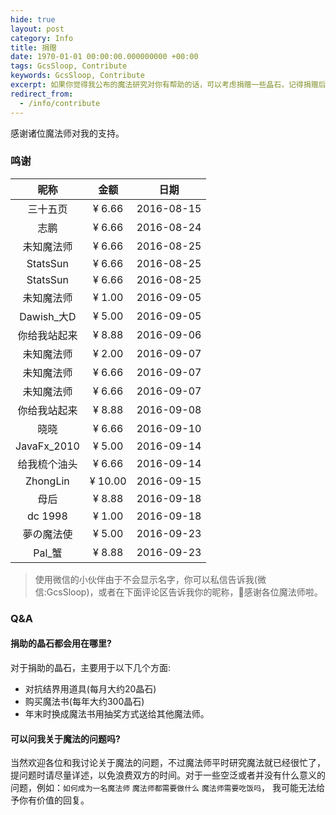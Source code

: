 ```yaml
---
hide: true
layout: post
category: Info
title: 捐赠
date: 1970-01-01 00:00:00.000000000 +00:00
tags: GcsSloop, Contribute
keywords: GcsSloop, Contribute
excerpt: 如果你觉得我公布的魔法研究对你有帮助的话，可以考虑捐赠一些晶石，记得捐赠后在留言板下面写上您的姓名或者昵称，以及可以在社交网络上找到的链接，以便将您添加到捐赠列表。
redirect_from:
  - /info/contribute
---
```


感谢诸位魔法师对我的支持。

### 鸣谢

|     昵称      |   金额    |     日期     |
| :---------: | :-----: | :--------: |
|    三十五页     | ¥ 6.66  | 2016-08-15 |
|     志鹏      | ¥ 6.66  | 2016-08-24 |
|    未知魔法师    | ¥ 6.66  | 2016-08-25 |
|  StatsSun   | ¥ 6.66  | 2016-08-25 |
|  StatsSun   | ¥ 6.66  | 2016-08-25 |
|    未知魔法师    | ¥ 1.00  | 2016-09-05 |
|  Dawish_大D  | ¥ 5.00  | 2016-09-05 |
|   你给我站起来    | ¥ 8.88  | 2016-09-06 |
|    未知魔法师    | ¥ 2.00  | 2016-09-07 |
|    未知魔法师    | ¥ 6.66  | 2016-09-07 |
|    未知魔法师    | ¥ 6.66  | 2016-09-07 |
|   你给我站起来    | ¥ 8.88  | 2016-09-08 |
|     晓晓      | ¥ 6.66  | 2016-09-10 |
| JavaFx_2010 | ¥ 5.00  | 2016-09-14 |
|   给我梳个油头    | ¥ 6.66  | 2016-09-14 |
|  ZhongLin   | ¥ 10.00 | 2016-09-15 |
|     母后      | ¥ 8.88  | 2016-09-18 |
|   dc 1998   | ¥ 1.00  | 2016-09-18 |
|    夢の魔法使    | ¥ 5.00  | 2016-09-23 |
|    Pal_蟹    | ¥ 8.88  | 2016-09-23 |



>使用微信的小伙伴由于不会显示名字，你可以私信告诉我(微信:GcsSloop)，或者在下面评论区告诉我你的昵称，🙏感谢各位魔法师啦。



### Q&A

#### 捐助的晶石都会用在哪里?

对于捐助的晶石，主要用于以下几个方面:

* 对抗结界用道具(每月大约20晶石)
* 购买魔法书(每年大约300晶石)
* 年末时换成魔法书用抽奖方式送给其他魔法师。



#### 可以问我关于魔法的问题吗?

当然欢迎各位和我讨论关于魔法的问题，不过魔法师平时研究魔法就已经很忙了，提问题时请尽量详述，以免浪费双方的时间。对于一些空泛或者并没有什么意义的问题，例如：`如何成为一名魔法师` `魔法师都需要做什么` `魔法师需要吃饭吗`， 我可能无法给予你有价值的回复。


